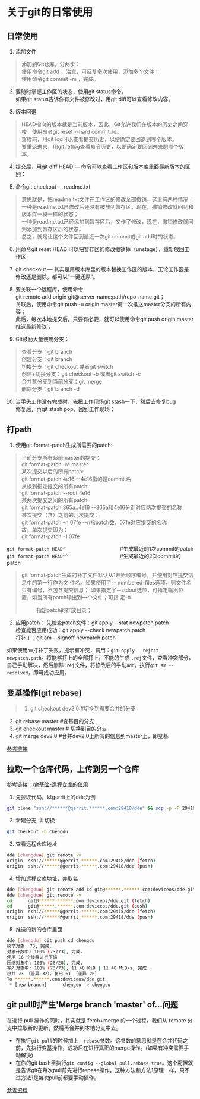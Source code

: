 # 关于git的日常使用

## 日常使用
1. 添加文件  
>添加到Git仓库，分两步：  
使用命令git add <file>，注意，可反复多次使用，添加多个文件；  
使用命令git commit -m <message>，完成。

2. 要随时掌握工作区的状态，使用git status命令。  
如果git status告诉你有文件被修改过，用git diff可以查看修改内容。

3. 版本回退  
>HEAD指向的版本就是当前版本，因此，Git允许我们在版本的历史之间穿梭，使用命令git reset --hard commit_id。  
穿梭前，用git log可以查看提交历史，以便确定要回退到哪个版本。  
要重返未来，用git reflog查看命令历史，以便确定要回到未来的哪个版本。  

4. 提交后，用git diff HEAD — <file>命令可以查看工作区和版本库里面最新版本的区别：

5. 命令git checkout -- readme.txt
>意思就是，把readme.txt文件在工作区的修改全部撤销，这里有两种情况：  
一种是readme.txt自修改后还没有被放到暂存区，现在，撤销修改就回到和版本库一模一样的状态；  
一种是readme.txt已经添加到暂存区后，又作了修改，现在，撤销修改就回到添加到暂存区后的状态。  
总之，就是让这个文件回到最近一次git commit或git add时的状态。

6. 用命令git reset HEAD <file>可以把暂存区的修改撤销掉（unstage），重新放回工作区

7. git checkout — <file>其实是用版本库里的版本替换工作区的版本，无论工作区是修改还是删除，都可以“一键还原”。

8. 要关联一个远程库，使用命令  
git remote add origin git@server-name:path/repo-name.git；  
关联后，使用命令git push -u origin master第一次推送master分支的所有内容；  
此后，每次本地提交后，只要有必要，就可以使用命令git push origin master推送最新修改；  

9. Git鼓励大量使用分支：  
>查看分支：git branch  
创建分支：git branch <name>  
切换分支：git checkout <name>或者git switch <name>  
创建+切换分支：git checkout -b <name>或者git switch -c <name>  
合并某分支到当前分支：git merge <name>  
删除分支：git branch -d <name>  

10. 当手头工作没有完成时，先把工作现场git stash一下，然后去修复bug  
修复后，再git stash pop，回到工作现场；



## 打path
1. 使用git format-patch生成所需要的patch:  
>当前分支所有超前master的提交：  
git format-patch -M master  
某次提交以后的所有patch:  
git format-patch 4e16 --4e16指的是commit名  
从根到指定提交的所有patch:  
git format-patch --root 4e16  
某两次提交之间的所有patch:  
git format-patch 365a..4e16 --365a和4e16分别对应两次提交的名称  
某次提交（含）之前的几次提交：  
git format-patch –n 07fe --n指patch数，07fe对应提交的名称  
故，单次提交即为：  
git format-patch -1 07fe

`git format-patch HEAD^ `　　　　　　　　　　#生成最近的1次commit的patch  
`git format-patch HEAD^^`　　　　　　　　　　#生成最近的2次commit的patch

>git format-patch生成的补丁文件默认从1开始顺序编号，并使用对应提交信息中的第一行作为文
件名。如果使用了-- numbered-files选项，则文件名只有编号，不包含提交信息；
如果指定了--stdout选项，可指定输出位置，如当所有patch输出到一个文件；可指
定-o <dir>指定patch的存放目录；


2. 应用patch：
    先检查patch文件：git apply --stat newpatch.patch  
    检查能否应用成功：git apply --check newpatch.patch  
    打补丁：git am --signoff  newpatch.patch  

如果使用`am`打补丁失败，提示有冲突，调用：`git apply --reject newpatch.path`。将能够打上的全部打上，不能的生成 `.rej`文件，查看冲突部分，自己手动解决，然后删除`.rej`文件，将修改后的手动`add`，执行`git am --resolved`，即可成功应用。

## 变基操作(git rebase)  
>1. git checkout dev2.0		#切换到需要合并的分支
2. git rebase master	        #变基目的分支
3. git checkout master		# 切换到目的分支
4. git merge dev2.0		       #合并dev2.0上所有的信息到master上，即变基

[参考链接](https://git-scm.com/book/zh/v2/Git-分支-变基)

## 拉取一个仓库代码，上传到另一个仓库

参考链接：[git基础-远程仓库的使用](https://git-scm.com/book/zh/v2/Git-%E5%9F%BA%E7%A1%80-%E8%BF%9C%E7%A8%8B%E4%BB%93%E5%BA%93%E7%9A%84%E4%BD%BF%E7%94%A8)
1. 先拉取代码，以gerrit上的dde为例
```bash
git clone "ssh://******@gerrit.******.com:29418/dde" && scp -p -P 29418 ******@gerrit.******.com:hooks/commit-msg "dde/.git/hooks/"
```
2. 新建分支, 并切换
```bash
git checkout -b chengdu
```
3. 查看远程仓库地址
```bash
dde [chengdu●] git remote -v
origin  ssh://******@gerrit.******.com:29418/dde (fetch)
origin  ssh://******@gerrit.******.com:29418/dde (push)
```
4. 增加远程仓库地址，并取名
```bash
dde [chengdu●] git remote add cd git@******.******.com:deviceos/dde.git
dde [chengdu●] git remote -v
cd      git@******.******.com:deviceos/dde.git (fetch)
cd      git@******.******.com:deviceos/dde.git (push)
origin  ssh://******@gerrit.******.com:29418/dde (fetch)
origin  ssh://******@gerrit.******.com:29418/dde (push)

```
5. 推送的新的仓库里面
```bash
dde [chengdu] git push cd chengdu 
枚举对象: 73, 完成.
对象计数中: 100% (73/73), 完成.
使用 16 个线程进行压缩
压缩对象中: 100% (28/28), 完成.
写入对象中: 100% (73/73), 11.48 KiB | 11.48 MiB/s, 完成.
总共 73 （差异 32），复用 61 （差异 26）
To ******.******.com:deviceos/dde.git
 * [new branch]      chengdu -> chengdu

```

## git pull时产生'Merge branch 'master' of...问题
在进行 pull 操作的同时，其实就是 fetch+merge 的一个过程。我们从 remote 分支中拉取新的更新，然后再合并到本地分支中去。

- 在执行`git pull`的时候加上`--rebase`参数。这参数的意思就是在合并代码之前，先执行变基操作，成功后在进行真正的merge操作。(如果有冲突需要手动解决)
- 在你的git bash里执行`git config --global pull.rebase true`。这个配置就是告诉git在每次pull前先进行rebase操作。这种方法和方法1原理一样，只不过方法1是每次pull前都要手动操作。

[参考资料](https://blog.csdn.net/xiaojie_570/article/details/96486325)